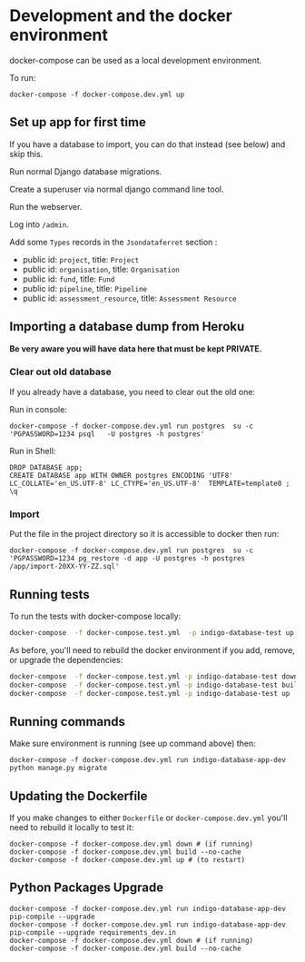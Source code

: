 # Development and the docker environment

docker-compose can be used as a local development environment.

To run:

```
docker-compose -f docker-compose.dev.yml up
```

## Set up app for first time

If you have a database to import, you can do that instead (see below) and skip this.

Run normal Django database migrations.

Create a superuser via normal django command line tool.

Run the webserver.

Log into `/admin`.

Add some `Types` records in the `Jsondataferret` section :

* public id: `project`, title: `Project`
* public id: `organisation`, title: `Organisation`
* public id: `fund`, title: `Fund`
* public id: `pipeline`, title: `Pipeline`
* public id: `assessment_resource`, title: `Assessment Resource`

## Importing a database dump from Heroku

**Be very aware you will have data here that must be kept PRIVATE.**

### Clear out old database

If you already have a database, you need to clear out the old one:

Run in console:

```
docker-compose -f docker-compose.dev.yml run postgres  su -c 'PGPASSWORD=1234 psql   -U postgres -h postgres'
```

Run in Shell:

```
DROP DATABASE app;
CREATE DATABASE app WITH OWNER postgres ENCODING 'UTF8'  LC_COLLATE='en_US.UTF-8' LC_CTYPE='en_US.UTF-8'  TEMPLATE=template0 ;
\q
```

### Import

Put the file in the project directory so it is accessible to docker then run:

```
docker-compose -f docker-compose.dev.yml run postgres  su -c 'PGPASSWORD=1234 pg_restore -d app -U postgres -h postgres   /app/import-20XX-YY-ZZ.sql'
```


## Running tests

To run the tests with docker-compose locally:

```bash
docker-compose  -f docker-compose.test.yml  -p indigo-database-test up
```

As before, you'll need to rebuild the docker environment if you add, remove, or upgrade the dependencies:

```bash
docker-compose  -f docker-compose.test.yml -p indigo-database-test down
docker-compose  -f docker-compose.test.yml -p indigo-database-test build --no-cache
docker-compose  -f docker-compose.test.yml -p indigo-database-test up
```

## Running commands

Make sure environment is running (see up command above) then:

```
docker-compose -f docker-compose.dev.yml run indigo-database-app-dev python manage.py migrate
```

## Updating the Dockerfile

If you make changes to either `Dockerfile` or `docker-compose.dev.yml` you'll need to rebuild it locally to test it:

```
docker-compose -f docker-compose.dev.yml down # (if running)
docker-compose -f docker-compose.dev.yml build --no-cache
docker-compose -f docker-compose.dev.yml up # (to restart)
```

## Python Packages Upgrade

```
docker-compose -f docker-compose.dev.yml run indigo-database-app-dev pip-compile --upgrade
docker-compose -f docker-compose.dev.yml run indigo-database-app-dev pip-compile --upgrade requirements_dev.in
docker-compose -f docker-compose.dev.yml down # (if running)
docker-compose -f docker-compose.dev.yml build --no-cache
```
